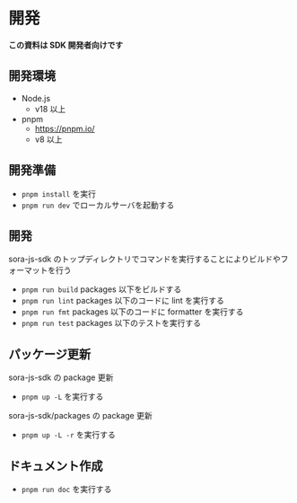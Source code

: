 # 開発

**この資料は SDK 開発者向けです**

## 開発環境

- Node.js
  - v18 以上
- pnpm
  - https://pnpm.io/
  - v8 以上

## 開発準備

- `pnpm install` を実行
- `pnpm run dev` でローカルサーバを起動する

## 開発

sora-js-sdk のトップディレクトリでコマンドを実行することによりビルドやフォーマットを行う

- `pnpm run build` packages 以下をビルドする
- `pnpm run lint` packages 以下のコードに lint を実行する
- `pnpm run fmt` packages 以下のコードに formatter を実行する
- `pnpm run test` packages 以下のテストを実行する

## パッケージ更新

sora-js-sdk の package 更新

- `pnpm up -L` を実行する

sora-js-sdk/packages の package 更新

- `pnpm up -L -r` を実行する

## ドキュメント作成

- `pnpm run doc` を実行する

